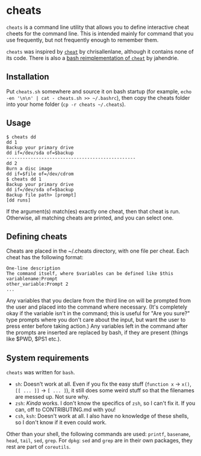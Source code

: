 cheats
======

`cheats` is a command line utility that allows you to define interactive cheat cheets for the command line.
This is intended mainly for command that you use frequently, but not frequently enough to remember them.

`cheats` was inspired by [`cheat`](https://github.com/chrisallenlane/cheat) by chrisallenlane, although it contains none of its code. There is also a [bash reimplementation of `cheat`](https://github.com/jahendrie/cheat) by jahendrie.

Installation
------------

Put `cheats.sh` somewhere and source it on bash startup (for example, `echo -en '\n\n' | cat - cheats.sh >> ~/.bashrc`), then copy the cheats folder into your home folder (`cp -r cheats ~/.cheats`).

Usage
-----

    $ cheats dd
    dd 1
    Backup your primary drive
    dd if=/dev/sda of=$backup
    ------------------------------------------------
    dd 2
    Burn a disc image
    dd if=$file of=/dev/cdrom
    $ cheats dd 1
    Backup your primary drive
    dd if=/dev/sda of=$backup
    Backup file path> [prompt]
    [dd runs]

If the argument(s) match(es) exactly one cheat, then that cheat is run.
Otherwise, all matching cheats are printed, and you can select one.

Defining cheats
---------------

Cheats are placed in the ~/.cheats directory, with one file per cheat.
Each cheat has the following format:

    One-line description
    The command itself, where $variables can be defined like $this
    variablename:Prompt
    other_variable:Prompt 2
    ...

Any variables that you declare from the third line on will be prompted from the user and placed into the command where necessary.
(It's completely okay if the variable isn't in the command; this is useful for "Are you sure?" type prompts where you don't care about the input, but want the user to press enter before taking action.)
Any variables left in the command after the prompts are inserted are replaced by bash, if they are present (things like $PWD, $PS1 etc.).

System requirements
-------------------

`cheats` was written for `bash`.

  * `sh`: Doesn't work at all. Even if you fix the easy stuff (`function x` -> `x()`, `[[ ... ]]` -> `[ ... ]`), it still does some weird stuff so that the filenames are messed up. Not sure why.
  * `zsh`: *Kinda* works. I don't know the specifics of `zsh`, so I can't fix it. If you can, off to CONTRIBUTING.md with you!
  * `csh`, `ksh`: Doesn't work at all. I also have no knowledge of these shells, so I don't know if it even could work.

Other than your shell, the following commands are used: `printf`, `basename`, `head`, `tail`, `sed`, `grep`. For `dpkg`: `sed` and `grep` are in their own packages, they rest are part of `coreutils`.
